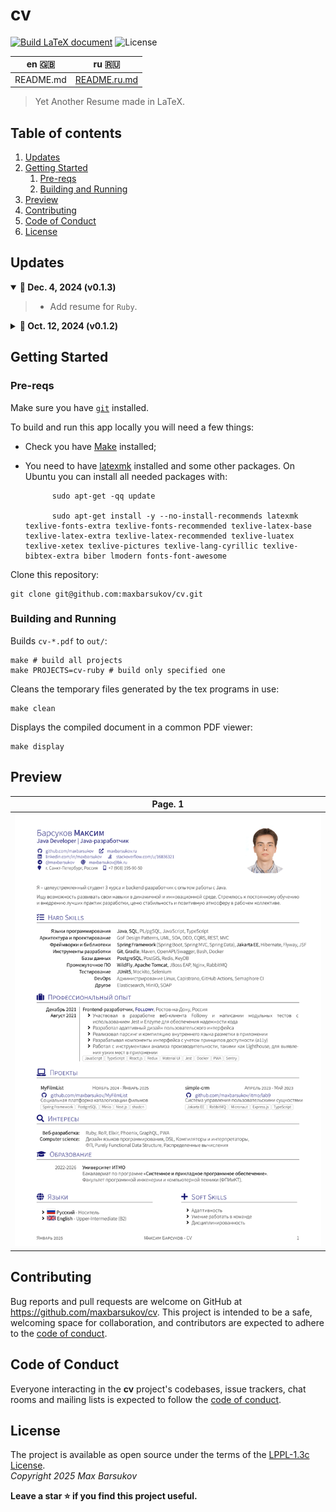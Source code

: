 # cv

[![Build LaTeX document](https://github.com/maxbarsukov/cv/actions/workflows/build.yml/badge.svg)](https://github.com/maxbarsukov/cv/actions/workflows/build.yml)
![License](https://img.shields.io/github/license/maxbarsukov/cv)

| en :gb: | ru :ru: |
| ---- | ---- |
| README.md | [README.ru.md](README.ru.md) |

> Yet Another Resume made in LaTeX.

## Table of contents
1. [Updates](#updates)
2. [Getting Started](#getting-started)
   1. [Pre-reqs](#pre-reqs)
   2. [Building and Running](#run)
3. [Preview](#preview)
4. [Contributing](#contributing)
5. [Code of Conduct](#code-of-conduct)
6. [License](#license)

## Updates <a name="updates"></a>

<details open>
  <summary><b>🔔 Dec. 4, 2024 (v0.1.3)</b></summary>

> - Add resume for `Ruby`.
</details>

<details>
  <summary><b>🔔 Oct. 12, 2024 (v0.1.2)</b></summary>

> - Add resume for `Java`.
</details>

## Getting Started <a name="getting-started"></a>

### Pre-reqs <a name="pre-reqs"></a>

Make sure you have [`git`](https://git-scm.com/) installed.

To build and run this app locally you will need a few things:

- Check you have [Make](https://en.wikipedia.org/wiki/Make_(software)) installed;
- You need to have [latexmk](https://ctan.org/pkg/latexmk) installed and some other packages. On Ubuntu you can install all needed packages with:

            sudo apt-get -qq update
            
            sudo apt-get install -y --no-install-recommends latexmk texlive-fonts-extra texlive-fonts-recommended texlive-latex-base texlive-latex-extra texlive-latex-recommended texlive-luatex texlive-xetex texlive-pictures texlive-lang-cyrillic texlive-bibtex-extra biber lmodern fonts-font-awesome

Clone this repository:

    git clone git@github.com:maxbarsukov/cv.git


### Building and Running <a name="run"></a>

Builds `cv-*.pdf` to `out/`:

    make # build all projects
    make PROJECTS=cv-ruby # build only specified one

Cleans the temporary files generated by the tex programs in use:

    make clean

Displays the compiled document in a common PDF viewer:

    make display


## Preview <a name="preview"></a>

| Page. 1 |
|:---:|
| ![Resume](./docs/preview.png) |


## Contributing <a name="contributing"></a>

Bug reports and pull requests are welcome on GitHub at https://github.com/maxbarsukov/cv.
This project is intended to be a safe, welcoming space for collaboration, and contributors are expected to adhere to the [code of conduct](https://github.com/maxbarsukov/cv/blob/master/CODE_OF_CONDUCT.md).


## Code of Conduct <a name="code-of-conduct"></a>

Everyone interacting in the **cv** project's codebases, issue trackers, chat rooms and mailing lists is expected to follow the [code of conduct](https://github.com/maxbarsukov/cv/blob/master/CODE_OF_CONDUCT.md).


## License <a name="license"></a>

The project is available as open source under the terms of the [LPPL-1.3c License](https://opensource.org/license/lppl). \
*Copyright 2025 Max Barsukov*

**Leave a star :star: if you find this project useful.**
